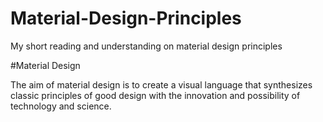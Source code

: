 # Material-Design-Principles
My short reading and understanding on material design principles

#Material Design

The aim of material design is to create a visual language that synthesizes classic principles of good design with the innovation and possibility of technology and science.
